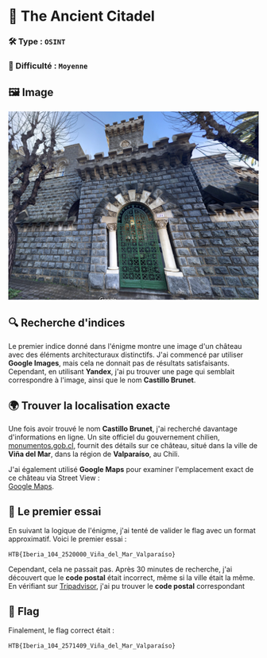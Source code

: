
# 🏰 The Ancient Citadel  

### 🛠 Type : `OSINT`  
### 🎯 Difficulté : `Moyenne`  

## 🖼️ Image

![Image](ancientcitadel.png)

## 🔍 Recherche d'indices  

Le premier indice donné dans l'énigme montre une image d'un château avec des éléments architecturaux distinctifs. J'ai commencé par utiliser **Google Images**, mais cela ne donnait pas de résultats satisfaisants. Cependant, en utilisant **Yandex**, j'ai pu trouver une page qui semblait correspondre à l'image, ainsi que le nom **Castillo Brunet**.

## 🌍 Trouver la localisation exacte  

Une fois avoir trouvé le nom **Castillo Brunet**, j'ai recherché davantage d'informations en ligne. Un site officiel du gouvernement chilien, [monumentos.gob.cl](https://www.monumentos.gob.cl/monumentos/monumentos-historicos/castillo-brunet), fournit des détails sur ce château, situé dans la ville de **Viña del Mar**, dans la région de **Valparaíso**, au Chili.

J'ai également utilisé **Google Maps** pour examiner l'emplacement exact de ce château via Street View :  
[Google Maps](https://www.google.fr/maps/@-33.0218953,-71.5620242,3a,75y,29.58h,63.8t/data=!3m7!1e1!3m5!1sr7sCfUis5iB71rQtA-4q-A!2e0!6shttps:%2F%2Fstreetviewpixels-pa.googleapis.com%2Fv1%2Fthumbnail%3Fcb_client%3Dmaps_sv.tactile%26w%3D900%26h%3D600%26pitch%3D26.198830238868304%26panoid%3Dr7sCfUis5iB71rQtA-4q-A%26yaw%3D29.58227933180718!7i16384!8i8192?hl=fr&entry=ttu&g_ep=EgoyMDI1MDMxOS4yIKXMDSoASAFQAw%3D%3D).


## 🔑 Le premier essai  

En suivant la logique de l'énigme, j'ai tenté de valider le flag avec un format approximatif. Voici le premier essai :  
```
HTB{Iberia_104_2520000_Viña_del_Mar_Valparaíso}
```
Cependant, cela ne passait pas. Après 30 minutes de recherche, j'ai découvert que le **code postal** était incorrect, même si la ville était la même. En vérifiant sur [Tripadvisor](https://www.tripadvisor.es/ShowUserReviews-g295425-d9798635-r594707095-Brunet_Castle-Vina_del_Mar_Valparaiso_Region.html), j'ai pu trouver le **code postal** correspondant



## 🏁 Flag  

Finalement, le flag correct était :  
```
HTB{Iberia_104_2571409_Viña_del_Mar_Valparaíso}
```